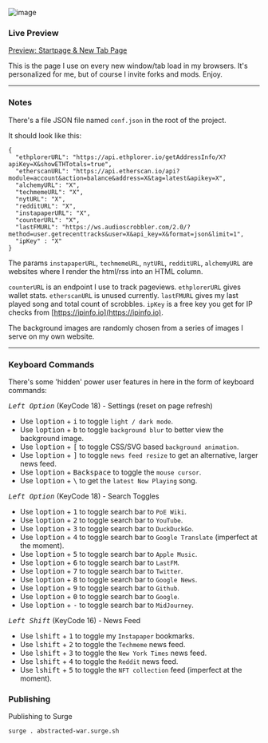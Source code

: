 ![image](https://user-images.githubusercontent.com/899183/218527249-4ac6aa50-e1bc-4bde-b072-96a5306eea1b.png)

### Live Preview

[Preview: Startpage & New Tab Page](https://abstracted-war.surge.sh/)

This is the page I use on every new window/tab load in my browsers. It's personalized for me, but of course I invite forks and mods. Enjoy.

---

### Notes

There's a file JSON file named `conf.json` in the root of the project. 

It should look like this:

```
{
  "ethplorerURL": "https://api.ethplorer.io/getAddressInfo/X?apiKey=X&showETHTotals=true",
  "etherscanURL": "https://api.etherscan.io/api?module=account&action=balance&address=X&tag=latest&apikey=X",
  "alchemyURL": "X",
  "techmemeURL": "X",
  "nytURL": "X",
  "redditURL": "X",
  "instapaperURL": "X",
  "counterURL": "X",
  "lastFMURL": "https://ws.audioscrobbler.com/2.0/?method=user.getrecenttracks&user=X&api_key=X&format=json&limit=1",
  "ipKey" : "X"
}
```

The params `instapaperURL`, `techmemeURL`, `nytURL`, `redditURL`, `alchemyURL` are websites where I render the html/rss into an HTML column.

`counterURL` is an endpoint I use to track pageviews. `ethplorerURL` gives wallet stats. `etherscanURL` is unused currently. `lastFMURL` gives my last played song and total count of scrobbles. `ipKey` is a free key you get for IP checks from [https://ipinfo.io](https://ipinfo.io).

The background images are randomly chosen from a series of images I serve on my own website.

---

### Keyboard Commands

There's some 'hidden' power user features in here in the form of keyboard commands:

*<kbd>Left Option</kbd>* (KeyCode 18) - Settings (reset on page refresh)
- Use <kbd>loption</kbd> + <kbd>i</kbd> to toggle `light / dark mode`.
- Use <kbd>loption</kbd> + <kbd>b</kbd> to toggle `background blur` to better view the background image.
- Use <kbd>loption</kbd> + <kbd>[</kbd> to toggle CSS/SVG based `background animation`.
- Use <kbd>loption</kbd> + <kbd>]</kbd> to toggle `news feed resize` to get an alternative, larger news feed.
- Use <kbd>loption</kbd> + <kbd>Backspace</kbd> to toggle the `mouse cursor`.
- Use <kbd>loption</kbd> + <kbd>\\</kbd> to get the `latest Now Playing` song.

*<kbd>Left Option</kbd>* (KeyCode 18) - Search Toggles
- Use <kbd>loption</kbd> + <kbd>1</kbd> to toggle search bar to `PoE Wiki`.
- Use <kbd>loption</kbd> + <kbd>2</kbd> to toggle search bar to `YouTube`.
- Use <kbd>loption</kbd> + <kbd>3</kbd> to toggle search bar to `DuckDuckGo`.
- Use <kbd>loption</kbd> + <kbd>4</kbd> to toggle search bar to `Google Translate` (imperfect at the moment).
- Use <kbd>loption</kbd> + <kbd>5</kbd> to toggle search bar to `Apple Music`.
- Use <kbd>loption</kbd> + <kbd>6</kbd> to toggle search bar to `LastFM`.
- Use <kbd>loption</kbd> + <kbd>7</kbd> to toggle search bar to `Twitter`.
- Use <kbd>loption</kbd> + <kbd>8</kbd> to toggle search bar to `Google News`.
- Use <kbd>loption</kbd> + <kbd>9</kbd> to toggle search bar to `Github`.
- Use <kbd>loption</kbd> + <kbd>0</kbd> to toggle search bar to `Google`.
- Use <kbd>loption</kbd> + <kbd>-</kbd> to toggle search bar to `MidJourney`.

*<kbd>Left Shift</kbd>* (KeyCode 16) - News Feed
- Use <kbd>lshift</kbd> + <kbd>1</kbd> to toggle my `Instapaper` bookmarks.
- Use <kbd>lshift</kbd> + <kbd>2</kbd> to toggle the `Techmeme` news feed.
- Use <kbd>lshift</kbd> + <kbd>3</kbd> to toggle the `New York Times` news feed.
- Use <kbd>lshift</kbd> + <kbd>4</kbd> to toggle the `Reddit` news feed.
- Use <kbd>lshift</kbd> + <kbd>5</kbd> to toggle the `NFT collection` feed (imperfect at the moment).

### Publishing

Publishing to Surge

```
surge . abstracted-war.surge.sh
```
